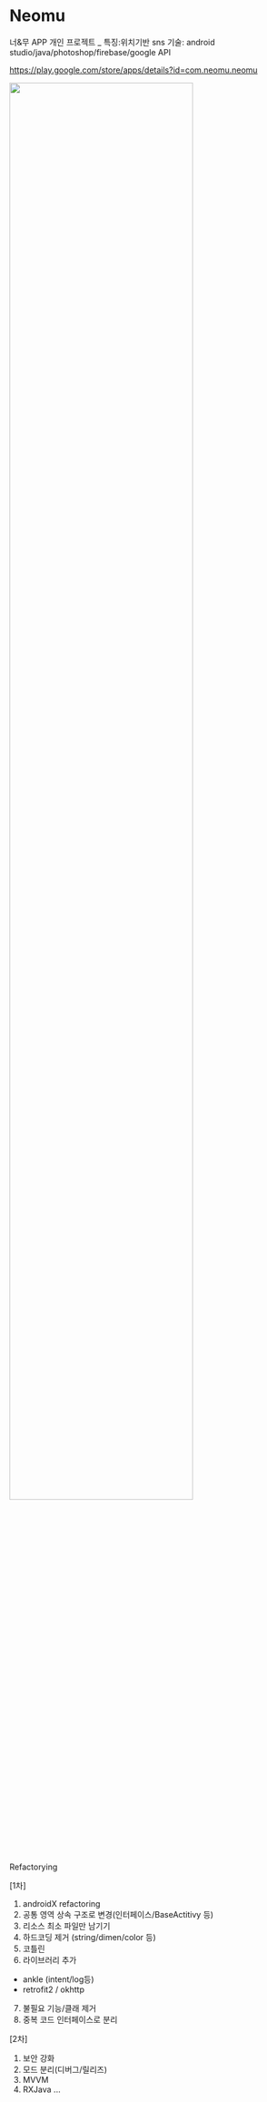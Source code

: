 # Neomu
너&amp;무 APP 개인 프로젝트
_
특징:위치기반 sns
기술: android studio/java/photoshop/firebase/google API

https://play.google.com/store/apps/details?id=com.neomu.neomu

<div>
<img width="80%" src="https://user-images.githubusercontent.com/43426702/51152854-fbd71b80-18b0-11e9-9093-7ebf61a2c7ba.PNG">
</div>


Refactorying

[1차]
1. androidX refactoring
2. 공통 영역 상속 구조로 변경(인터페이스/BaseActitivy 등)
3. 리소스 최소 파일만 남기기
4. 하드코딩 제거 (string/dimen/color 등)
5. 코틀린
6. 라이브러리 추가
- ankle (intent/log등)
- retrofit2 / okhttp
7. 불필요 기능/클래 제거
8. 중복 코드 인터페이스로 분리

[2차]
1. 보안 강화
2. 모드 분리(디버그/릴리즈)
3. MVVM
4. RXJava
...